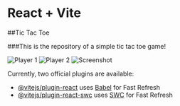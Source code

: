 # React + Vite

##Tic Tac Toe

###This is the repository of a simple tic tac toe game!

![Player 1](https://github.com/adam-abdurrehman/Tic-Tac-Toe/blob/main/circle.png?raw=true)
![Player 2](https://github.com/adam-abdurrehman/Tic-Tac-Toe/blob/main/cross.png?raw=true)
![Screenshot](https://github.com/adam-abdurrehman/Tic-Tac-Toe/blob/main/Screenshot.png?raw=true)


Currently, two official plugins are available:

- [@vitejs/plugin-react](https://github.com/vitejs/vite-plugin-react/blob/main/packages/plugin-react/README.md) uses [Babel](https://babeljs.io/) for Fast Refresh
- [@vitejs/plugin-react-swc](https://github.com/vitejs/vite-plugin-react-swc) uses [SWC](https://swc.rs/) for Fast Refresh
